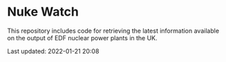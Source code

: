 # Nuke Watch

This repository includes code for retrieving the latest information available on the output of EDF nuclear power plants in the UK.

Last updated: 2022-01-21 20:08